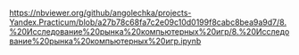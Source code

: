 https://nbviewer.org/github/angolechka/projects-Yandex.Practicum/blob/a27b78c68fa7c2e09c10d0199f8cabc8bea9a9d7/8.%20Исследование%20рынка%20компьютерных%20игр/8.%20Исследование%20рынка%20компьютерных%20игр.ipynb
